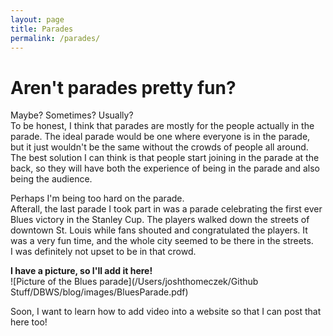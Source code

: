 ```yaml
---
layout: page
title: Parades
permalink: /parades/
---
```


# Aren't parades pretty fun?  

Maybe? Sometimes? Usually?  
To be honest, I think that parades are mostly for the people actually in the parade. The ideal parade would be one where everyone is in the parade, but it just wouldn't be the same without the crowds of people all around. The best solution I can think is that people start joining in the parade at the back, so they will have both the experience of being in the parade and also being the audience.

Perhaps I'm being too hard on the parade.  
Afterall, the last parade I took part in was a parade celebrating the first ever Blues victory in the Stanley Cup. The players walked down the streets of downtown St. Louis while fans shouted and congratulated the players. It was a very fun time, and the whole city seemed to be there in the streets.  
I was definitely not upset to be in that crowd.  

**I have a picture, so I'll add it here!**  
![Picture of the Blues parade](/Users/joshthomeczek/Github Stuff/DBWS/blog/images/BluesParade.pdf)

Soon, I want to learn how to add video into a website so that I can post that here too!
